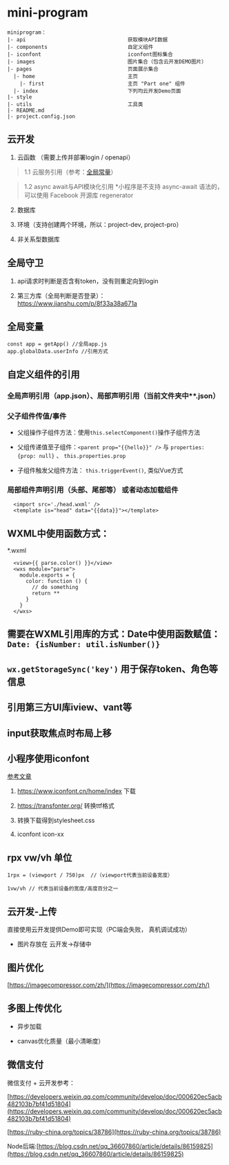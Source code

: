 # mini-program

```
miniprogram：
|- api                                 获取模块API数据
|- components                          自定义组件
|- iconfont                            iconfont图标集合
|- images                              图片集合（包含云开发DEMO图片）
|- pages                               页面展示集合
  |- home                              主页
    |- first                           主页 "Part one" 组件
  |- index                             下列均云开发Demo页面
|- style   
|- utils                               工具类
|- README.md                         
|- project.config.json               
```



## 云开发

1. 云函数 （需要上传并部署login / openapi）

>  1.1 云服务引用（参考：[全局常量](https://www.jianshu.com/p/e3de2c605506)）

>  1.2 async await与API模块化引用 *小程序是不支持 async-await 语法的，可以使用 Facebook 开源库 regenerator

2. 数据库

3. 环境（支持创建两个环境，所以：project-dev, project-pro）

4. 非关系型数据库



## 全局守卫

  1. api请求时判断是否含有token，没有则重定向到login
  
  2. 第三方库（全局判断是否登录）：https://www.jianshu.com/p/8f33a38a671a



## 全局变量
```
const app = getApp() //全局app.js
app.globalData.userInfo //引用方式
```



## 自定义组件的引用

### 全局声明引用（app.json）、局部声明引用（当前文件夹中**.json）

### 父子组件传值/事件

- 父组操作子组件方法：使用`this.selectComponent()`操作子组件方法

- 父组传递值至子组件：`<parent prop="{{hello}}" />` 与 `properties: {prop: null}` 、 `this.properties.prop` 

- 子组件触发父组件方法： `this.triggerEvent()`, 类似Vue方式

### 局部组件声明引用（头部、尾部等） 或者动态加载组件

```
  <import src='./head.wxml' />
  <template is="head" data="{{data}}"></template>
```



## WXML中使用函数方式： 

*.wxml
```
  <view>{{ parse.color() }}</view>
  <wxs module="parse">
    module.exports = {
      color: function () {
        // do something
        return **
      }
    }
  </wxs>
```



## 需要在WXML引用库的方式：Date中使用函数赋值： `Date: {isNumber: util.isNumber()}`



## `wx.getStorageSync('key')` 用于保存token、角色等信息



## 引用第三方UI库iview、vant等



## input获取焦点时布局上移



## 小程序使用iconfont

[参考文章](https://www.jianshu.com/p/0d631d3b1983)

1. https://www.iconfont.cn/home/index 下载

2. https://transfonter.org/ 转换ttf格式

3. 转换下载得到stylesheet.css

4. iconfont icon-xx



## rpx vw/vh 单位

`1rpx = (viewport / 750)px  //（viewport代表当前设备宽度）`

`1vw/vh // 代表当前设备的宽度/高度百分之一`



## 云开发-上传

直接使用云开发提供Demo即可实现（PC端会失败， 真机调试成功）

* 图片存放在 云开发->存储中



## 图片优化

[https://imagecompressor.com/zh/](https://imagecompressor.com/zh/)



## 多图上传优化

- 异步加载

- canvas优化质量（最小清晰度）



## 微信支付

微信支付 + 云开发参考： 

[https://developers.weixin.qq.com/community/develop/doc/000620ec5acb482103b7bf41d51804](https://developers.weixin.qq.com/community/develop/doc/000620ec5acb482103b7bf41d51804)

[https://ruby-china.org/topics/38786](https://ruby-china.org/topics/38786) 

Node后端:[https://blog.csdn.net/qq_36607860/article/details/86159825](https://blog.csdn.net/qq_36607860/article/details/86159825)


